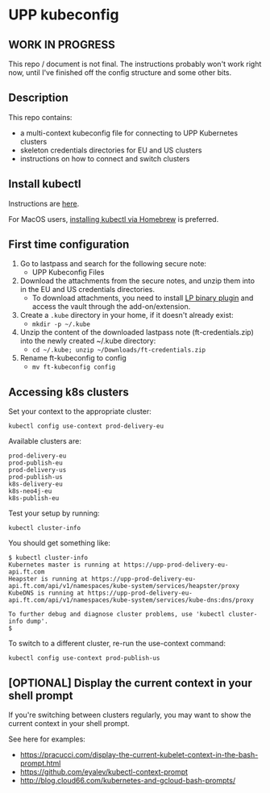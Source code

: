 # UPP kubeconfig

## WORK IN PROGRESS
This repo / document is not final. The instructions probably won't work right now, until I've finished off the config structure and some other bits.

## Description
This repo contains:
- a multi-context kubeconfig file for connecting to UPP Kubernetes clusters
- skeleton credentials directories for EU and US clusters
- instructions on how to connect and switch clusters

## Install kubectl
Instructions are [here](https://kubernetes.io/docs/tasks/tools/install-kubectl/).

For MacOS users, [installing kubectl via Homebrew](https://kubernetes.io/docs/tasks/tools/install-kubectl/#install-with-homebrew-on-macos) is preferred.

## First time configuration
1. Go to lastpass and search for the following secure note:
    - UPP Kubeconfig Files
1. Download the attachments from the secure notes, and unzip them into in the EU and US credentials directories.
    - To download attachments, you need to install [LP binary plugin](https://lastpass.com/support.php?cmd=showfaq&id=3206) and access the vault through the add-on/extension.
1. Create a `.kube` directory in your home, if it doesn't already exist:  
    - `mkdir -p ~/.kube`
1. Unzip the content of the downloaded lastpass note (ft-credentials.zip) into the newly created ~/.kube directory:
    - `cd ~/.kube; unzip ~/Downloads/ft-credentials.zip`
1. Rename ft-kubeconfig to config
    - `mv ft-kubeconfig config`

## Accessing k8s clusters
Set your context to the appropriate cluster:
```
kubectl config use-context prod-delivery-eu
```

Available clusters are:
```
prod-delivery-eu
prod-publish-eu
prod-delivery-us
prod-publish-us
k8s-delivery-eu
k8s-neo4j-eu
k8s-publish-eu

```

Test your setup by running:
```
kubectl cluster-info
```

You should get something like:
```
$ kubectl cluster-info
Kubernetes master is running at https://upp-prod-delivery-eu-api.ft.com
Heapster is running at https://upp-prod-delivery-eu-api.ft.com/api/v1/namespaces/kube-system/services/heapster/proxy
KubeDNS is running at https://upp-prod-delivery-eu-api.ft.com/api/v1/namespaces/kube-system/services/kube-dns:dns/proxy

To further debug and diagnose cluster problems, use 'kubectl cluster-info dump'.
$
```

To switch to a different cluster, re-run the use-context command:
```
kubectl config use-context prod-publish-us
```

## [OPTIONAL] Display the current context in your shell prompt
If you're switching between clusters regularly, you may want to show the current context in your shell prompt.

See here for examples:  
- https://pracucci.com/display-the-current-kubelet-context-in-the-bash-prompt.html  
- https://github.com/eyalev/kubectl-context-prompt  
- http://blog.cloud66.com/kubernetes-and-gcloud-bash-prompts/  

